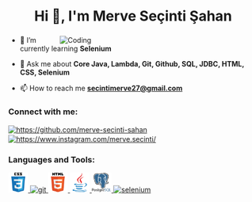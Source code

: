 <h1 align="center">Hi 👋, I'm Merve Seçinti Şahan</h1>
<h3 align="center"></h3>
<img align="right" alt="Coding" width="400" src="https://media.tenor.com/S59bPkT0pqcAAAAC/programming.gif">


- 🌱 I’m currently learning **Selenium**

- 💬 Ask me about **Core Java, Lambda, Git, Github, SQL, JDBC, HTML, CSS, Selenium**

- 📫 How to reach me **secintimerve27@gmail.com**

<h3 align="left">Connect with me:</h3>
<p align="left">
<a href="https://linkedin.com/in/https://github.com/merve-secinti-sahan" target="blank"><img align="center" src="https://raw.githubusercontent.com/rahuldkjain/github-profile-readme-generator/master/src/images/icons/Social/linked-in-alt.svg" alt="https://github.com/merve-secinti-sahan" height="30" width="40" /></a>
<a href="https://instagram.com/[https://www.instagram.com/merve.secinti/](https://instagram.com/merve.secinti?igshid=MWQ1ZGUxMzBkMA==)" target="blank"><img align="center" src="https://raw.githubusercontent.com/rahuldkjain/github-profile-readme-generator/master/src/images/icons/Social/instagram.svg" alt="https://www.instagram.com/merve.secinti/" height="30" width="40" /></a>
</p>

<h3 align="left">Languages and Tools:</h3>
<p align="left"> <a href="https://www.w3schools.com/css/" target="_blank" rel="noreferrer"> <img src="https://raw.githubusercontent.com/devicons/devicon/master/icons/css3/css3-original-wordmark.svg" alt="css3" width="40" height="40"/> </a> <a href="https://git-scm.com/" target="_blank" rel="noreferrer"> <img src="https://www.vectorlogo.zone/logos/git-scm/git-scm-icon.svg" alt="git" width="40" height="40"/> </a> <a href="https://www.w3.org/html/" target="_blank" rel="noreferrer"> <img src="https://raw.githubusercontent.com/devicons/devicon/master/icons/html5/html5-original-wordmark.svg" alt="html5" width="40" height="40"/> </a> <a href="https://www.java.com" target="_blank" rel="noreferrer"> <img src="https://raw.githubusercontent.com/devicons/devicon/master/icons/java/java-original.svg" alt="java" width="40" height="40"/> </a> <a href="https://www.postgresql.org" target="_blank" rel="noreferrer"> <img src="https://raw.githubusercontent.com/devicons/devicon/master/icons/postgresql/postgresql-original-wordmark.svg" alt="postgresql" width="40" height="40"/> </a> <a href="https://www.selenium.dev" target="_blank" rel="noreferrer"> <img src="https://raw.githubusercontent.com/detain/svg-logos/780f25886640cef088af994181646db2f6b1a3f8/svg/selenium-logo.svg" alt="selenium" width="40" height="40"/> </a> </p>
